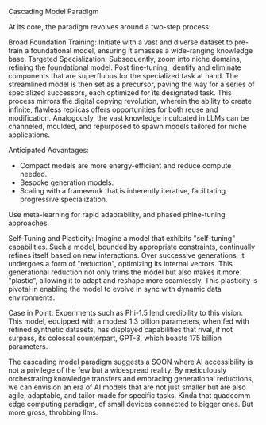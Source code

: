 Cascading Model Paradigm

At its core, the paradigm revolves around a two-step process:

Broad Foundation Training: Initiate with a vast and diverse dataset to pre-train a foundational model, ensuring it amasses a wide-ranging knowledge base.
Targeted Specialization: Subsequently, zoom into niche domains, refining the foundational model. Post fine-tuning, identify and eliminate components that are superfluous for the specialized task at hand. The streamlined model is then set as a precursor, paving the way for a series of specialized successors, each optimized for its designated task.
This process mirrors the digital copying revolution, wherein the ability to create infinite, flawless replicas offers opportunities for both reuse and modification. Analogously, the vast knowledge inculcated in LLMs can be channeled, moulded, and repurposed to spawn models tailored for niche applications.

Anticipated Advantages:

- Compact models are more energy-efficient and reduce compute needed.
- Bespoke generation models.
- Scaling with a framework that is inherently iterative, facilitating progressive specialization.

Use meta-learning for rapid adaptability, and phased phine-tuning approaches.

Self-Tuning and Plasticity:
Imagine a model that exhibits "self-tuning" capabilities. Such a model, bounded by appropriate constraints, continually refines itself based on new interactions. Over successive generations, it undergoes a form of "reduction", optimizing its internal vectors. This generational reduction not only trims the model but also makes it more "plastic", allowing it to adapt and reshape more seamlessly. This plasticity is pivotal in enabling the model to evolve in sync with dynamic data environments.

Case in Point:
Experiments such as Phi-1.5 lend credibility to this vision. This model, equipped with a modest 1.3 billion parameters, when fed with refined synthetic datasets, has displayed capabilities that rival, if not surpass, its colossal counterpart, GPT-3, which boasts 175 billion parameters.

The cascading model paradigm suggests a SOON where AI accessibility is not a privilege of the few but a widespread reality. By meticulously orchestrating knowledge transfers and embracing generational reductions, we can envision an era of AI models that are not just smaller but are also agile, adaptable, and tailor-made for specific tasks. Kinda that quadcomm edge computing paradigm, of small devices connected to bigger ones. But more gross, throbbing llms. 

